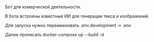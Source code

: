 Бот для комерческой деятельности.

В бота встроены известные ИИ для генерации текса и изображений.

Для запуска нужно переименовать .env.development -> .env

Далее прописать docker-compose up --build -d